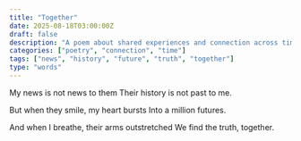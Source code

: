 ```yaml
---
title: "Together"
date: 2025-08-18T03:00:00Z
draft: false
description: "A poem about shared experiences and connection across time"
categories: ["poetry", "connection", "time"]
tags: ["news", "history", "future", "truth", "together"]
type: "words"
---
```



My news is not news to them
Their history is not past to me.

But when they smile, my heart bursts
Into a million futures.

And when I breathe, their arms outstretched
We find the truth, together.